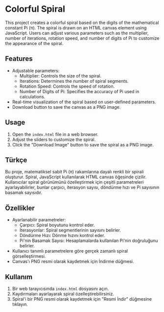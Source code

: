 # Colorful Spiral

This project creates a colorful spiral based on the digits of the mathematical constant Pi (π). The spiral is drawn on an HTML canvas element using JavaScript. Users can adjust various parameters such as the multiplier, number of iterations, rotation speed, and number of digits of Pi to customize the appearance of the spiral.

## Features

- Adjustable parameters:
  - Multiplier: Controls the size of the spiral.
  - Iterations: Determines the number of spiral segments.
  - Rotation Speed: Controls the speed of rotation.
  - Number of Digits of Pi: Specifies the accuracy of Pi used in calculations.
- Real-time visualization of the spiral based on user-defined parameters.
- Download button to save the canvas as a PNG image.

## Usage

1. Open the `index.html` file in a web browser.
2. Adjust the sliders to customize the spiral.
3. Click the "Download Image" button to save the spiral as a PNG image.

## Türkçe

Bu proje, matematiksel sabit Pi (π) rakamlarına dayalı renkli bir spirali oluşturur. Spiral, JavaScript kullanılarak HTML canvas öğesinde çizilir. Kullanıcılar spiral görünümünü özelleştirmek için çeşitli parametreleri ayarlayabilirler, bunlar çarpıcı, iterasyon sayısı, döndürme hızı ve Pi sayısının basamak sayısıdır.

## Özellikler

- Ayarlanabilir parametreler:
  - Çarpıcı: Spiral boyutunu kontrol eder.
  - İterasyonlar: Spiral segmentlerinin sayısını belirler.
  - Döndürme Hızı: Dönme hızını kontrol eder.
  - Pi'nin Basamak Sayısı: Hesaplamalarda kullanılan Pi'nin doğruluğunu belirler.
- Kullanıcı tanımlı parametrelere göre gerçek zamanlı spiral görselleştirmesi.
- Canvas'ı PNG resmi olarak kaydetmek için İndirme düğmesi.

## Kullanım

1. Bir web tarayıcısında `index.html` dosyasını açın.
2. Kaydırmaları ayarlayarak spiral özelleştirebilirsiniz.
3. Spiral'i bir PNG resmi olarak kaydetmek için "Resmi İndir" düğmesine tıklayın.
